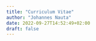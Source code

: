 ```yaml
---
title: "Curriculum Vitae"
author: "Johannes Nauta"
date: 2022-09-27T14:52:49+02:00
draft: false
---
```


